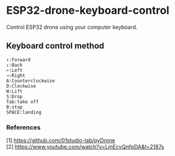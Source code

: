 # ESP32-drone-keyboard-control
Control ESP32 drone using your computer keyboard.
## Keyboard control method
```
↑:Forward
↓:Back
←:Left
→:Right
A:Counterclockwise
D:Clockwise
W:Lift
S:Drop
Tab:take off
B:stop
SPACE:landing
```
### References
[1] https://github.com/01studio-lab/pyDrone  
[2] https://www.youtube.com/watch?v=LmEcyQnfpDA&t=2187s
